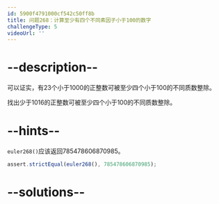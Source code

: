 ```yaml
---
id: 5900f4791000cf542c50ff8b
title: 问题268：计算至少有四个不同素因子小于100的数字
challengeType: 5
videoUrl: ''
---
```


# --description--

可以证实，有23个小于1000的正整数可被至少四个小于100的不同质数整除。

找出少于1016的正整数可被至少四个小于100的不同质数整除。

# --hints--

`euler268()`应该返回785478606870985。

```js
assert.strictEqual(euler268(), 785478606870985);
```

# --solutions--

